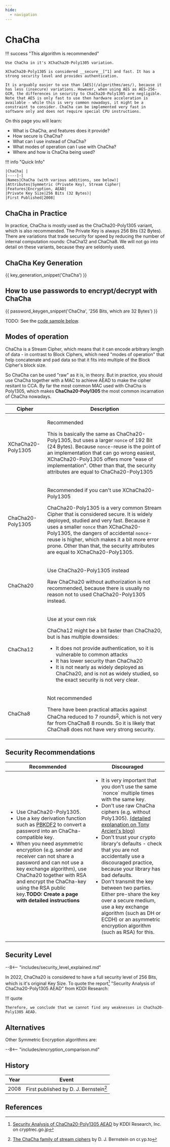 ```yaml
---
hide:
  - navigation
---
```


# ChaCha

!!! success "This algorithm is recommended"

    Use ChaCha in it's XChaCha20-Poly1305 variation.

    XChaCha20-Poly1305 is considered __secure__[^1] and fast. It has a strong security level and provides authentication.

    It is arguably easier to use than [AES](/algorithms/aes/), because it has less (insecure) variations. However, when using AES as AES-256-GCM, the differences in security to ChaCha20-Poly1305 are negligible. Note that AES is only fast to use then hardware acceleration is available - while this is very common nowadays, it might be a constraint to consider. ChaCha can be implemented very fast in software only and does not require special CPU instructions.

On this page you will learn:

* What is ChaCha, and features does it provide?
* How secure is ChaCha?
* What can I use instead of ChaCha?
* What modes of operation can I use with ChaCha?
* Where and how is ChaCha being used?

!!! info "Quick Info"

    |ChaCha| |
    |----|-|
    |Names|ChaCha (with various additions, see below)|
    |Attributes|Symmetric (Private Key), Stream Cipher|
    |Features|Encryption, AEAD|
    |Private Key Size|256 Bits (32 Bytes)|
    |First Published|2008|

## ChaCha in Practice

In practice, ChaCha is mostly used as the ChaCha20-Poly1305 variant, which is also recommended. The Private Key is always 256 Bits (32 Bytes). There are variations that trade security for speed by reducing the number of internal computation rounds: ChaCha12 and ChaCha8. We will not go into detail on these variants, because they are seldomly used.

## ChaCha Key Generation

{{ key_generation_snippet('ChaCha') }}

## How to use passwords to encrypt/decrypt with ChaCha

{{ password_keygen_snippet('ChaCha', '256 Bits, which are 32 Bytes') }}

TODO: See the [code sample below](/algorithms/chacha/#key-derivation-from-passwords).

## Modes of operation

ChaCha is a Stream Cipher, which means that it can encode arbitrary length of data - in contrast to Block Ciphers, which need "modes of operation" that help concatenate and pad data so that it fits into multiple of the Block Cipher's block size.

So ChaCha can be used "raw" as it is, in theory. But in practice, you should use ChaCha together with a MAC to achieve AEAD to make the cipher resitant to CCA. By far the most common MAC used with ChaCha is Poly1305, which makes __ChaCha20-Poly1305__ the most common incarnation of ChaCha nowadays.

|Cipher|Description|
|------|-----------|
|XChaCha20-Poly1305|<div class="admonition success"><p class="admonition-title">Recommended</p><p>This is basically the same as ChaCha20-Poly1305, but uses a larger `nonce` of 192 Bit (24 Bytes). Because `nonce`-reuse is the point of an implementation that can go wrong easiest, XChaCha20-Poly1305 offers more "ease of implementation". Other than that, the security attributes are equal to ChaCha20-Poly1305</p></div>|
|ChaCha20-Poly1305|<div class="admonition success"><p class="admonition-title">Recommended if you can't use XChaCha20-Poly1305</p><p>ChaCha20-Poly1305 is a very common Stream Cipher that is considered secure. It is widely deployed, studied and very fast. Because it uses a smaller `nonce` than XChaCha20-Poly1305, the dangers of accidental `nonce`-reuse is higher, which makes it a bit more error prone. Other than that, the security attributes are equal to XChaCha20-Poly1305.</p></div>|
|ChaCha20|<div class="admonition info"><p class="admonition-title">Use ChaCha20-Poly1305 instead</p><p>Raw ChaCha20 without authorization is not recommended, because there is usually no reason not to used ChaCha20-Poly1305 instead.</p>|
|ChaCha12|<div class="admonition warning"><p class="admonition-title">Use at your own risk</p><p>ChaCha12 might be a bit faster than ChaCha20, but is has multiple downsides:<ul><li>It does not provide authentication, so it is vulnerable to common attacks</li><li>It has lower security than ChaCha20</li><li>It is not nearly as widely deployed as ChaCha20, and is not as widely studied, so the exact security is not very clear.</li></ul><p></div>|
|ChaCha8|<div class="admonition failure"><p class="admonition-title">Not recommended</p><p>There have been practical attacks against ChaCha reduced to 7 rounds<sup><a class="footnote-ref" id="fnref:2" href="#fn:2">2</a></sup>, which is not very far from ChaCha8 8 rounds. So it is likely that ChaCha8 does not have very strong security.</p></div>|

## Security Recommendations

<table>
    <thead>
        <tr>
            <th>Recommended</th>
            <th>Discouraged</th>
        </tr>
    </thead>
    <tbody>
        <tr>
<td>
<ul class="recommendations">
    <li>Use ChaCha20-Poly1305.</li>
    <li>Use a key derivation function such as <a href="algorithms/pbkdf2.md">PBKDF2</a> to convert a password into an ChaCha-compatible key.</li>
    <li>When you need asymmetric encryption (e.g. sender and receiver can not share a password and can not use a key exchange algorithm), use ChaCha20 together with RSA and encrypt the ChaCha-key using the RSA public key.<b>TODO: Create a page with detailed instructions</b></li>
</ul>
</td>
<td>
<ul class="discouragements">
    <li>It is very important that you don't use the same `nonce` multiple times with the same key.</li>
    <li>Don't use raw ChaCha ciphers (e.g. without Poly1305). <a href="https://tonyarcieri.com/all-the-crypto-code-youve-ever-written-is-probably-broken">(detailed explanation on Tony Arcieri's blog)</a></li>
    <li>Don't trust your crypto library's defaults - check that you are not accidentally use a discouraged practice, because your library has bad defaults.</li>
    <li>Don't transmit the key between two parties. Either pre-share the key over a secure medium, use a key exchange algorithm (such as DH or ECDH) or an asymmetric encryption algorithm (such as RSA) for this.</li>
</ul>
</td>
        </tr>
    </tbody>
</table>

## Security Level

--8<-- "includes/security_level_explained.md"

In 2022, ChaCha20 is considered to have a full security level of 256 Bits, which is it's original Key Size. To quote the report[^3] "Security Analysis of ChaCha20-Poly1305 AEAD" from KDDI Research:

!!! quote

    Therefore, we conclude that we cannot find any weaknesses in ChaCha20-Poly1305 AEAD.

## Alternatives

Other Symmetric Encryption algorithms are:

--8<-- "includes/encryption_comparison.md"

## History

|Year|Event|
|----|-----|
|2008|First published by D. J. Bernstein[^4]|

## References

[^1]: TODO: Find a reference that recognizes ChaCha20-Poly1305 as secure
[^2]: [Analysis of Salsa, ChaCha, and Rumba](https://eprint.iacr.org/2007/472.pdf) by Jean-Philippe Aumasson, Simon Fischer, Shahram Khazaei, Willi Meier, and Christian Rechberger on eprint.iacr.org
[^3]: [Security Analysis of ChaCha20-Poly1305 AEAD](https://www.cryptrec.go.jp/exreport/cryptrec-ex-2601-2016.pdf) by KDDI Research, Inc. on cryptrec.go.jp
[^4]: [The ChaCha family of stream ciphers](https://cr.yp.to/chacha.html) by D. J. Bernstein on cr.yp.to